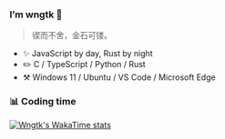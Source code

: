 ### I’m wngtk 👋

> 锲而不舍，金石可镂。

- ✨ JavaScript by day, Rust by night
- ✏️  C / TypeScript / Python / Rust
- ⚒️ Windows 11 / Ubuntu / VS Code / Microsoft Edge

### 📊 Coding time

[![Wngtk's WakaTime stats](https://github-readme-stats.vercel.app/api/wakatime?username=@wngtk&layout=compact&custom_title=WakaTime%20Stats%20(Since%20Dec%2028%202023))](https://wakatime.com/@wngtk)

<!---
wngtk/wngtk is a ✨ special ✨ repository because its `README.md` (this file) appears on your GitHub profile.
You can click the Preview link to take a look at your changes.
--->
